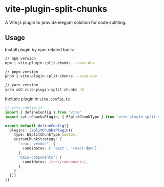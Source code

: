 # vite-plugin-split-chunks

A Vite.js plugin to provide elegant solution for code splitting.


## Usage

Install plugin by npm related tools:

```bash
// npm version
npm i vite-plugin-split-chunks --save-dev

// pnpm version 
pnpm i vite-plugin-split-chunks --save-dev

// yarn version 
yarn add vite-plugin-split-chunks -D
```

Include plugin in ```vite.config.ts```

```typescript
// vite.config.js
import { defineConfig } from 'vite'
import splitChunksPlugin, { ESplitChunkType } from 'vite-plugin-split-chunks';

export default defineConfig({
  plugins: [splitChunksPlugin({
    type: ESplitChunkType.Custom,
    customChunkStrategy: {
      'react-vendor': {
        candidates: ['react', 'react-dom'], 
      },
      'main-components': {
        candidates: /src\/components/,
      }
    }
  })]
})
```
